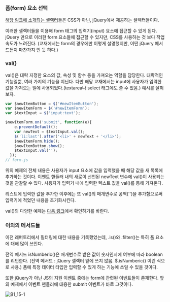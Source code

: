 ### 폼(form) 요소 선택

<a href="https://api.jquery.com/category/selectors/form-selectors/">해당 링크에 소개되는 셀렉터</a>들은 CSS가 아닌, jQuery에서 제공하는 셀렉터들이다.

이러한 셀렉터들을 이용해 form 태그의 입력기(input) 요소에 접근할 수 있게 된다.
jQuery 만으로 이러한 form 요소들에 접근할 수 있지만, CSS를 사용하는 것 보다 작업 속도가 느려진다.
(교재에서는 form의 경우에만 이렇게 설명했지만, 어떤 jQuery 메서드든지 마찬가지 인 듯 하다.)


### val()

val()은 대략 지정한 요소의 값, 속성 및 함수 등을 가져오는 역할을 담당한다.
대략적인 기능일뿐, 여러 가지의 기능을 지닌다.
다만 해당 교재에서는 input에 사용자가 입력한 값을 가져오는 일에 사용되었다.(textarea나 select 태그에도 쓸 수 있음.)
예시를 살펴보자.

```javascript
var $newItemButton = $('#newItemButton');
var $newItemForm = $('#newItemForm');
var $textInput = $('input:text');

$newItemForm.on('submit', function(e){
    e.preventDefault();
    var newText = $textInput.val();
    $('li:last').after('<li>' + newText + '</li>');
    $newItemForm.hide();
    $newItemButton.show();
    $textInput.val('');
  });
// form.js
```

위의 예제의 전체 내용은 사용자가 input 요소에 값을 입력했을 때 해당 값을 새 목록에 추가하는 것이다.
이벤트 핸들러 내의 새로이 선언된 newText 변수에 val()이 사용되는 것을 관찰할 수 있다.
사용자가 입력기 내에 입력한 텍스트 값을 val()를 통해 가져온다.

리스트에 입력한 값을 추가한 이후에는 또 val()의 매개변수로 공백('')을 추가함으로써
입력기에 적었던 내용을 초기화시킨다.

val()의 다양한 예제는 <a href="https://api.jquery.com/val/">다음 링크</a>에서 확인하기를 바란다.

### 이외의 메서드들

이전 레퍼토리에서 필터링에 대한 내용을 기록했었는데,
.is()와 .filter()는 특히 폼 요소에 대해 많이 쓰인다.

전역 메서드 isNumberic()은 매개변수로 받은 값이 숫자인지에 여부에 따라 boolean를 리턴한다.
(전역 메서드 : jQuery 셀렉터 앞에 쓰지 않음. $.isNumberic() 이런 식으로 사용.)
폼에 특정 데이터 타입만 입력할 수 있게 하는 기능에 쓰일 수 있을 것이다.

또한 jQuery가 아닌 JS의 지원 이벤트 중에는 form에 관련된 이벤트들이 존재한다.
앞의 예제에서 이벤트 핸들러에 대응한 submit 이벤트가 바로 그것이다.

<img src="https://github.com/TaekGeunLee/study_frontEnd/blob/master/readmeImg/B2_15-1.png" alt="B1_15-1" />




